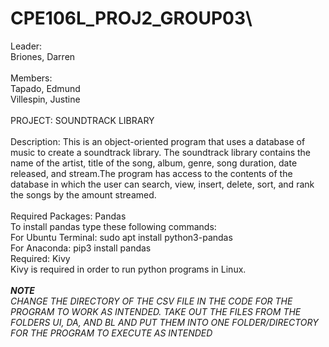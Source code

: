 # CPE106L_PROJ2_GROUP03\
Leader:\
Briones, Darren\
\
Members:\
Tapado, Edmund\
Villespin, Justine\
\
                        PROJECT: SOUNDTRACK LIBRARY\
\
Description: This is an object-oriented program that uses a database of music to create a soundtrack library. The soundtrack library contains the name of the artist, title of the song, album, genre, song duration, 
date released, and stream.The program has access to the contents of the database in which the user can search, view, insert, delete,
sort, and rank the songs by the amount streamed.\
\
Required Packages: Pandas\
To install pandas type these following commands:\
For Ubuntu Terminal: sudo apt install python3-pandas\
For Anaconda: pip3 install pandas\
Required: Kivy\
Kivy is required in order to run python programs in Linux.\
\
***NOTE***\
*CHANGE THE DIRECTORY OF THE CSV FILE IN THE CODE FOR THE PROGRAM TO WORK AS INTENDED.*
*TAKE OUT THE FILES FROM THE FOLDERS UI, DA, AND BL AND PUT THEM INTO ONE FOLDER/DIRECTORY FOR THE PROGRAM TO EXECUTE AS INTENDED*

